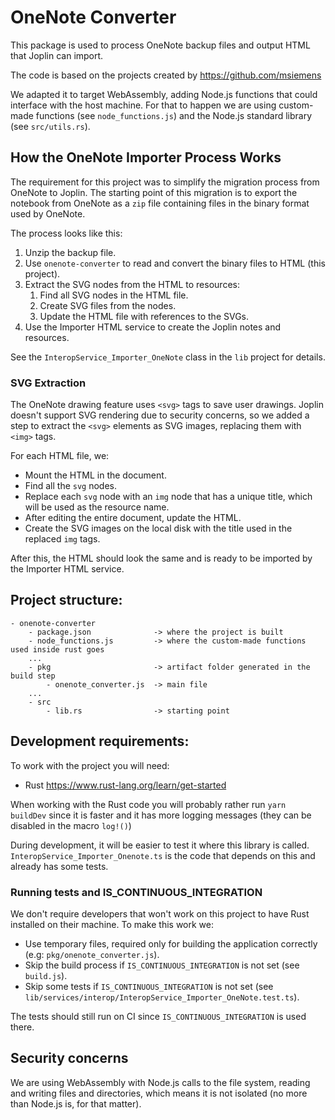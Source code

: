 # OneNote Converter

This package is used to process OneNote backup files and output HTML that Joplin can import.

The code is based on the projects created by https://github.com/msiemens

We adapted it to target WebAssembly, adding Node.js functions that could interface with the host machine. For that to happen we are using custom-made functions (see `node_functions.js`) and the Node.js standard library (see `src/utils.rs`).

## How the OneNote Importer Process Works

The requirement for this project was to simplify the migration process from OneNote to Joplin. The starting point of this migration is to export the notebook from OneNote as a `zip` file containing files in the binary format used by OneNote.

The process looks like this:

1. Unzip the backup file.
2. Use `onenote-converter` to read and convert the binary files to HTML (this project).
3. Extract the SVG nodes from the HTML to resources:
    1. Find all SVG nodes in the HTML file.
    2. Create SVG files from the nodes.
    3. Update the HTML file with references to the SVGs.
4. Use the Importer HTML service to create the Joplin notes and resources.

See the `InteropService_Importer_OneNote` class in the `lib` project for details.

### SVG Extraction

The OneNote drawing feature uses `<svg>` tags to save user drawings. Joplin doesn't support SVG rendering due to security concerns, so we added a step to extract the `<svg>` elements as SVG images, replacing them with `<img>` tags.

For each HTML file, we:

- Mount the HTML in the document.
- Find all the `svg` nodes.
- Replace each `svg` node with an `img` node that has a unique title, which will be used as the resource name.
- After editing the entire document, update the HTML.
- Create the SVG images on the local disk with the title used in the replaced `img` tags.

After this, the HTML should look the same and is ready to be imported by the Importer HTML service.

## Project structure:

```
- onenote-converter
    - package.json              -> where the project is built
    - node_functions.js         -> where the custom-made functions used inside rust goes
    ...
    - pkg                       -> artifact folder generated in the build step
        - onenote_converter.js  -> main file
    ...
    - src
        - lib.rs                -> starting point
```

## Development requirements:

To work with the project you will need:

- Rust https://www.rust-lang.org/learn/get-started

When working with the Rust code you will probably rather run `yarn buildDev` since it is faster and it has more logging messages (they can be disabled in the macro `log!()`)

During development, it will be easier to test it where this library is called. `InteropService_Importer_Onenote.ts` is the code that depends on this and already has some tests.

### Running tests and IS_CONTINUOUS_INTEGRATION

We don't require developers that won't work on this project to have Rust installed on their machine.
To make this work we:

- Use temporary files, required only for building the application correctly (e.g: `pkg/onenote_converter.js`).
- Skip the build process if `IS_CONTINUOUS_INTEGRATION` is not set (see `build.js`).
- Skip some tests if `IS_CONTINUOUS_INTEGRATION` is not set (see `lib/services/interop/InteropService_Importer_OneNote.test.ts`).

The tests should still run on CI since `IS_CONTINUOUS_INTEGRATION` is used there.

## Security concerns

We are using WebAssembly with Node.js calls to the file system, reading and writing files and directories, which means
it is not isolated (no more than Node.js is, for that matter). 